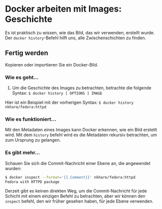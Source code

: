 # Docker arbeiten mit Images: Geschichte

Es ist praktisch zu wissen, wie das Bild, das wir verwenden, erstellt wurde. Der `docker history`-Befehl hilft uns, alle Zwischenschichten zu finden.

## Fertig werden

Kopieren oder importieren Sie ein Docker-Bild.

### Wie es geht…

1. Um die Geschichte des Images zu betrachten, betrachte die folgende Syntax:
`$ docker history [ OPTIONS ] IMAGE`

Hier ist ein Beispiel mit der vorherigen Syntax:
`$ docker history nkhare/fedora:httpd`

### Wie es funktioniert…

Mit den Metadaten eines Images kann Docker erkennen, wie ein Bild erstellt wird. Mit dem `history` befehl wird es die Metadaten rekursiv betrachten, um zum Ursprung zu gelangen.

### Es gibt mehr…

Schauen Sie sich die Commit-Nachricht einer Ebene an, die angewendet wurden:

```sh
$ docker inspect --format='{{.Comment}}' nkhare/fedora:httpd
Fedora with HTTPD package
```

Derzeit gibt es keinen direkten Weg, um die Commit-Nachricht für jede Schicht mit einem einzigen Befehl zu betrachten, aber wir können den `inspect` befehl, den wir früher gesehen haben, für jede Ebene verwenden.